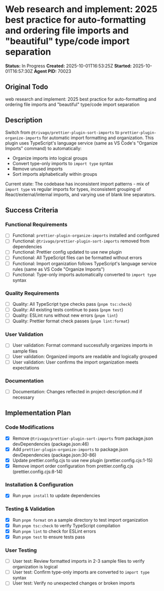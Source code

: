 # Web research and implement: 2025 best practice for auto-formatting and ordering file imports and "beautiful" type/code import separation

**Status:** In Progress
**Created:** 2025-10-01T16:53:25Z
**Started:** 2025-10-01T16:57:30Z
**Agent PID:** 70023

## Original Todo

web research and implement: 2025 best practice for auto-formatting and ordering file imports and "beautiful" type/code import separation

## Description

Switch from `@trivago/prettier-plugin-sort-imports` to `prettier-plugin-organize-imports` for automatic import formatting and organization. This plugin uses TypeScript's language service (same as VS Code's "Organize Imports" command) to automatically:

- Organize imports into logical groups
- Convert type-only imports to `import type` syntax
- Remove unused imports
- Sort imports alphabetically within groups

Current state: The codebase has inconsistent import patterns - mix of `import type` vs regular imports for types, inconsistent grouping of React/external/internal imports, and varying use of blank line separators.

## Success Criteria

### Functional Requirements

- [ ] Functional: `prettier-plugin-organize-imports` installed and configured
- [ ] Functional: `@trivago/prettier-plugin-sort-imports` removed from dependencies
- [ ] Functional: Prettier config updated to use new plugin
- [ ] Functional: All TypeScript files can be formatted without errors
- [ ] Functional: Import organization follows TypeScript's language service rules (same as VS Code "Organize Imports")
- [ ] Functional: Type-only imports automatically converted to `import type` syntax

### Quality Requirements

- [ ] Quality: All TypeScript type checks pass (`pnpm tsc:check`)
- [ ] Quality: All existing tests continue to pass (`pnpm test`)
- [ ] Quality: ESLint runs without new errors (`pnpm lint`)
- [ ] Quality: Prettier format check passes (`pnpm lint:format`)

### User Validation

- [ ] User validation: Format command successfully organizes imports in sample files
- [ ] User validation: Organized imports are readable and logically grouped
- [ ] User validation: User confirms the import organization meets expectations

### Documentation

- [ ] Documentation: Changes reflected in project-description.md if necessary

## Implementation Plan

### Code Modifications

- [x] Remove `@trivago/prettier-plugin-sort-imports` from package.json devDependencies (package.json:46)
- [x] Add `prettier-plugin-organize-imports` to package.json devDependencies (package.json:30-86)
- [x] Update prettier.config.cjs to use new plugin (prettier.config.cjs:1-15)
- [x] Remove import order configuration from prettier.config.cjs (prettier.config.cjs:8-14)

### Installation & Configuration

- [x] Run `pnpm install` to update dependencies

### Testing & Validation

- [x] Run `pnpm format` on a sample directory to test import organization
- [x] Run `pnpm tsc:check` to verify TypeScript compilation
- [x] Run `pnpm lint` to check for ESLint errors
- [x] Run `pnpm test` to ensure tests pass

### User Testing

- [ ] User test: Review formatted imports in 2-3 sample files to verify organization is logical
- [ ] User test: Confirm type-only imports are converted to `import type` syntax
- [ ] User test: Verify no unexpected changes or broken imports
